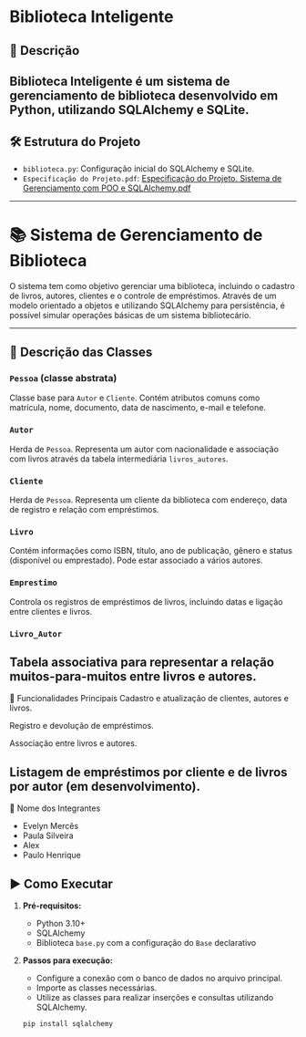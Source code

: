 # Biblioteca Inteligente

## 📝 Descrição
**Biblioteca Inteligente** é um sistema de gerenciamento de biblioteca desenvolvido em Python, utilizando SQLAlchemy e SQLite. 
----------------------------------------------------------------------------------------------------------------------------
## 🛠️ Estrutura do Projeto
- `biblioteca.py`: Configuração inicial do SQLAlchemy e SQLite.
- `Especificação do Projeto.pdf`: [Especificação do Projeto. Sistema de Gerenciamento com POO e SQLAlchemy.pdf](https://github.com/user-attachments/files/20265948/Especificacao.do.Projeto.Sistema.de.Gerenciamento.com.POO.e.SQLAlchemy.pdf)

----------------------------------------------------------------------------------------------------------------------------
# 📚 Sistema de Gerenciamento de Biblioteca

O sistema tem como objetivo gerenciar uma biblioteca, incluindo o cadastro de livros, autores, clientes e o controle de empréstimos. Através de um modelo orientado a objetos e utilizando SQLAlchemy para persistência, é possível simular operações básicas de um sistema bibliotecário.

----------------------------------------------------------------------------------------------------------------------------

## 🧩 Descrição das Classes

### `Pessoa` (classe abstrata)
Classe base para `Autor` e `Cliente`. Contém atributos comuns como matrícula, nome, documento, data de nascimento, e-mail e telefone.

### `Autor`
Herda de `Pessoa`. Representa um autor com nacionalidade e associação com livros através da tabela intermediária `livros_autores`.

### `Cliente`
Herda de `Pessoa`. Representa um cliente da biblioteca com endereço, data de registro e relação com empréstimos.

### `Livro`
Contém informações como ISBN, título, ano de publicação, gênero e status (disponível ou emprestado). Pode estar associado a vários autores.

### `Emprestimo`
Controla os registros de empréstimos de livros, incluindo datas e ligação entre clientes e livros.

### `Livro_Autor`
Tabela associativa para representar a relação muitos-para-muitos entre livros e autores.
---------------------------------------------------------------------------------------------------------------------------
🔧 Funcionalidades Principais
Cadastro e atualização de clientes, autores e livros.

Registro e devolução de empréstimos.

Associação entre livros e autores.

Listagem de empréstimos por cliente e de livros por autor (em desenvolvimento).
--------------------------------------------------------------------------------------------------------------------------
👥 Nome dos Integrantes
- Evelyn Mercês
- Paula Silveira
- Alex
- Paulo Henrique
## ▶️ Como Executar

1. **Pré-requisitos:**
   - Python 3.10+
   - SQLAlchemy
   - Biblioteca `base.py` com a configuração do `Base` declarativo

2. **Passos para execução:**
   - Configure a conexão com o banco de dados no arquivo principal.
   - Importe as classes necessárias.
   - Utilize as classes para realizar inserções e consultas utilizando SQLAlchemy.

   ```bash
   pip install sqlalchemy
